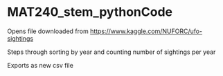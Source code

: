 # MAT240_stem_pythonCode 

Opens file downloaded from https://www.kaggle.com/NUFORC/ufo-sightings 

Steps through sorting by year and counting number of sightings per year 

Exports as new csv file
